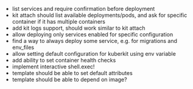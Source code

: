 - list services and require confirmation before deployment
- kit attach should list available deployments/pods, and ask for specific container if it has multiple containers
- add kit logs support, should work similar to kit attach
- allow deploying only services enabled for specific configuration
- find a way to always deploy some service, e.g. for migrations and env_files
- allow setting default configuration for kuberkit using env variable
- add ability to set container health checks
- implement interactive shell.exec!
- template should be able to set default attributes
- template should be able to depend on image?